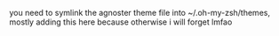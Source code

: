 you need to symlink the agnoster theme file into ~/.oh-my-zsh/themes, mostly adding this here because otherwise i will forget lmfao
